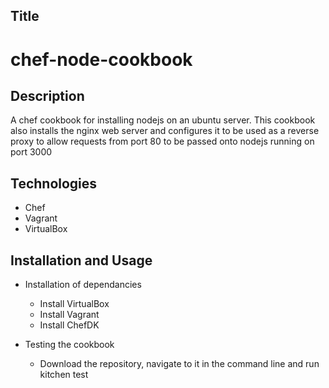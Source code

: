 ## Title

# chef-node-cookbook

## Description

A chef cookbook for installing nodejs on an ubuntu server. This cookbook also installs the nginx web server and configures it to be used as a reverse proxy to allow requests from port 80 to be passed onto nodejs running on port 3000

## Technologies

- Chef
- Vagrant
- VirtualBox

## Installation and Usage

- Installation of dependancies
  - Install VirtualBox
  - Install Vagrant
  - Install ChefDK

- Testing the cookbook
  - Download the repository, navigate to it in the command line and run kitchen test